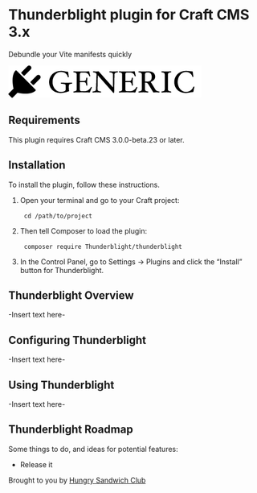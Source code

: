 # Thunderblight plugin for Craft CMS 3.x

Debundle your Vite manifests quickly

![Screenshot](resources/img/plugin-logo.png)

## Requirements

This plugin requires Craft CMS 3.0.0-beta.23 or later.

## Installation

To install the plugin, follow these instructions.

1. Open your terminal and go to your Craft project:

        cd /path/to/project

2. Then tell Composer to load the plugin:

        composer require Thunderblight/thunderblight

3. In the Control Panel, go to Settings → Plugins and click the “Install” button for Thunderblight.

## Thunderblight Overview

-Insert text here-

## Configuring Thunderblight

-Insert text here-

## Using Thunderblight

-Insert text here-

## Thunderblight Roadmap

Some things to do, and ideas for potential features:

* Release it

Brought to you by [Hungry Sandwich Club](https://hungrysandwich.club)
